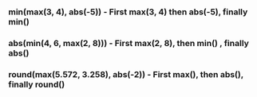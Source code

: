 
### min(max(3, 4), abs(-5)) - First max(3, 4) then abs(-5), finally min()
### abs(min(4, 6, max(2, 8))) - First max(2, 8), then min() , finally abs()
### round(max(5.572, 3.258), abs(-2)) - First max(), then abs(), finally round()
